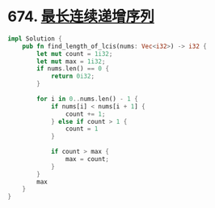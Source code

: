 # 674. [最长连续递增序列](https://leetcode-cn.com/problems/longest-continuous-increasing-subsequence/)

```rust
impl Solution {
    pub fn find_length_of_lcis(nums: Vec<i32>) -> i32 {
        let mut count = 1i32;
        let mut max = 1i32;
        if nums.len() == 0 {
            return 0i32;
        }
        
        for i in 0..nums.len() - 1 {
            if nums[i] < nums[i + 1] {
                count += 1;
            } else if count > 1 {
                count = 1
            }
            
            if count > max {
                max = count;
            }
        }
        max
    }
}
```

